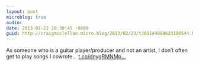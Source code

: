 ```yaml
---
layout: post
microblog: true
audio: 
date: 2013-02-22 20:39:45 -0600
guid: http://craigmcclellan.micro.blog/2013/02/23/t305144888633196544.html
---
```

As someone who is a guitar player/producer and not an artist, I don’t often get to play songs I cowrote... [t.co/dnygRMNMp...](http://t.co/dnygRMNMpF)
